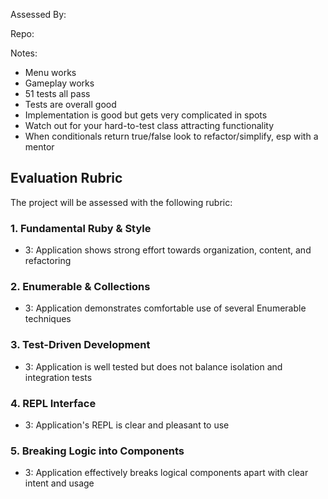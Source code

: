 Assessed By:

Repo:

Notes:

* Menu works
* Gameplay works
* 51 tests all pass
* Tests are overall good
* Implementation is good but gets very complicated in spots
* Watch out for your hard-to-test class attracting functionality
* When conditionals return true/false look to refactor/simplify, esp with a mentor

## Evaluation Rubric

The project will be assessed with the following rubric:

### 1. Fundamental Ruby & Style

* 3:  Application shows strong effort towards organization, content, and refactoring

### 2. Enumerable & Collections

* 3: Application demonstrates comfortable use of several Enumerable techniques

### 3. Test-Driven Development

* 3: Application is well tested but does not balance isolation and integration tests

### 4. REPL Interface

* 3: Application's REPL is clear and pleasant to use

### 5. Breaking Logic into Components

* 3: Application effectively breaks logical components apart with clear intent and usage
